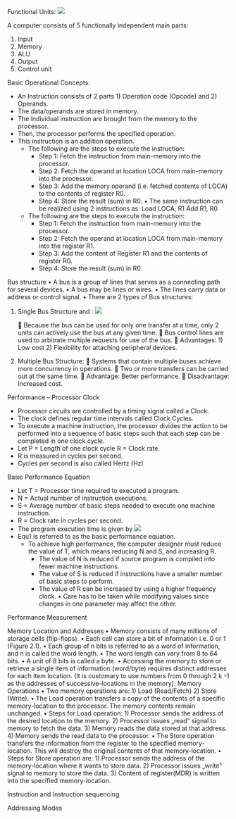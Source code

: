 Functional Units:
![](https://i.imgur.com/h98Tey6.png)

A computer consists of 5 functionally independent main parts: 
1) Input 
2) Memory 
3) ALU 
4) Output  
5) Control unit

Basic Operational Concepts:
- An Instruction consists of 2 parts 1) Operation code (Opcode) and 2) Operands.
-  The data/operands are stored in memory. 
- The individual instruction are brought from the memory to the processor. 
-  Then, the processor performs the specified operation.
- This instruction is an addition operation. 
	- The following are the steps to execute the instruction: 
		- Step 1: Fetch the instruction from main-memory into the processor. 
		- Step 2: Fetch the operand at location LOCA from main-memory into the processor. 
		- Step 3: Add the memory operand (i.e. fetched contents of LOCA) to the contents of register R0. 
		- Step 4: Store the result (sum) in R0. • The same instruction can be realized using 2 instructions as: Load LOCA, R1 Add R1, R0 
	- The following are the steps to execute the instruction: 
		- Step 1: Fetch the instruction from main-memory into the processor. 
		- Step 2: Fetch the operand at location LOCA from main-memory into the register R1. 
		- Step 3: Add the content of Register R1 and the contents of register R0. 
		- Step 4: Store the result (sum) in R0.


Bus structure
• A bus is a group of lines that serves as a connecting path for several devices.
• A bus may be lines or wires. 
• The lines carry data or address or control signal. 
• There are 2 types of Bus structures: 
1) Single Bus Structure and :
	  ![](https://i.imgur.com/y308tI2.png)

	 Because the bus can be used for only one transfer at a time, only 2 units can actively use the bus at any given time. 
	 Bus control lines are used to arbitrate multiple requests for use of the bus. 
	 Advantages: 
		1) Low cost 
		2) Flexibility for attaching peripheral devices.
2) Multiple Bus Structure:
	  Systems that contain multiple buses achieve more concurrency in operations.
	  Two or more transfers can be carried out at the same time. 
	  Advantage: Better performance. 
	  Disadvantage: Increased cost.


Performance – Processor Clock
- Processor circuits are controlled by a timing signal called a Clock. 
- The clock defines regular time intervals called Clock Cycles. 
-  To execute a machine instruction, the processor divides the action to be performed into a sequence of basic steps such that each step can be completed in one clock cycle.
- Let P = Length of one clock cycle R = Clock rate.
- R is measured in cycles per second. 
- Cycles per second is also called Hertz (Hz) 

Basic Performance Equation 
- Let T = Processor time required to executed a program.
- N = Actual number of instruction executions. 
- S = Average number of basic steps needed to execute one machine instruction. 
- R = Clock rate in cycles per second.  
- The program execution time is given by 
	![](https://i.imgur.com/KjeurQM.png)
- Equ1 is referred to as the basic performance equation. 
	-  To achieve high performance, the computer designer must reduce the value of T, which means reducing N and S, and increasing R. 
		-  The value of N is reduced if source program is compiled into fewer machine instructions. 
		-  The value of S is reduced if instructions have a smaller number of basic steps to perform. 
		-  The value of R can be increased by using a higher frequency clock. • Care has to be taken while modifying values since changes in one parameter may affect the other.


Performance Measurement

Memory Location and Addresses
	• Memory consists of many millions of storage cells (flip-flops). 
	• Each cell can store a bit of information i.e. 0 or 1 (Figure 2.1). 
	• Each group of n bits is referred to as a word of information, and n is called the  word length. 
	• The word length can vary from 8 to 64 bits. 
	• A unit of 8 bits is called a byte. 
	• Accessing the memory to store or retrieve a single item of information (word/byte) requires distinct addresses for each item location. (It is customary to use numbers from 0 through 2 k -1 as the addresses of successive-locations in the memory).
Memory Operations
	• Two memory operations are: 
		1) Load (Read/Fetch) 
		2) Store (Write). 
	• The Load operation transfers a copy of the contents of a specific memory-location to the processor. The memory contents remain unchanged. 
	• Steps for Load operation: 
		1) Processor sends the address of the desired location to the memory. 
		2) Processor issues „read‟ signal to memory to fetch the data. 
		3) Memory reads the data stored at that address. 
		4) Memory sends the read data to the processor. 
	• The Store operation transfers the information from the register to the specified memory-location. This will destroy the original contents of that memory-location. 
	• Steps for Store operation are: 
		1) Processor sends the address of the memory-location where it wants to store data. 
		2) Processor issues „write‟ signal to memory to store the data. 
		3) Content of register(MDR) is written into the specified memory-location.

Instruction and Instruction sequencing

Addressing Modes